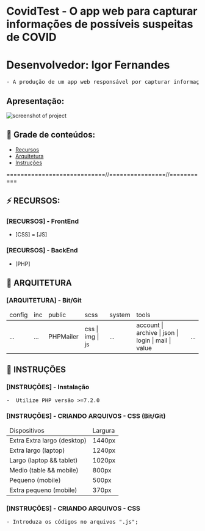 # CovidTest - O app web para capturar informações de possíveis suspeitas de COVID
# Desenvolvedor: Igor Fernandes

<pre>
- A produção de um app web responsável por capturar informações de moradores locais para verificar a contaminação do COVID.
</pre>


## Apresentação:

<img src="./screenshot.png" alt="screenshot of project">


## 🔗 Grade de conteúdos:

- [Recursos](#recursos)
- [Arquitetura](#arquitetura)
- [Instruções](#instruções)


============================//================//===========

## ⚡ RECURSOS:

### [RECURSOS] - FrontEnd
- [CSS]
= [JS]


### [RECURSOS] - BackEnd
- [PHP]



## 📂 ARQUITETURA


###  [ARQUITETURA] - Bit/Git

<table>
    <thead>
        <tr>
            <td>
               config
            </td>
            <td>
                inc
            </td>
            <td>
                public
            </td>
             <td>
                scss
            </td>
             <td>
               system
            </td>
             <td>
                tools
            </td>
        <tr>
    </thead>
    <tbody>
        <tr>
            <td> ... </td>
            <td> ... </td>
            <td> PHPMailer </td>
            <td> css | img | js </td>
            <td> ... </td>
            <td> account | archive | json | login | mail | value </td>
            <td> ... </td>
        </tr>
    </tbody>
</table>


## 📂 INSTRUÇÕES

### [INSTRUÇÕES] - Instalação 
<pre>
-  Utilize PHP versão >=7.2.0
</pre>


### [INSTRUÇÕES] - CRIANDO ARQUIVOS - CSS (Bit/Git)

<table>
    <thead>
        <tr>
            <td>Dispositivos</td>
            <td>Largura</td>
        <tr>
    </thead>
    <tbody>
        <tr>
            <td> Extra Extra largo (desktop) </td>
            <td> 1440px </td>
        </tr>
        <tr>
            <td> Extra largo (laptop) </td>
            <td> 1240px </td>
        </tr>
        <tr>
            <td> Largo (laptop && tablet) </td>
            <td> 1020px </td>
        </tr>
        <tr>
            <td> Medio (table && mobile) </td>
            <td> 800px </td>
        </tr>
        <tr>
            <td> Pequeno (mobile) </td>
            <td> 500px </td>
        </tr>
           <tr>
            <td> Extra pequeno (mobile) </td>
            <td> 370px </td>
        </tr>
    </tbody>
</table>



### [INSTRUÇÕES] - CRIANDO ARQUIVOS - CSS
<pre>
- Introduza os códigos no arquivos ".js";
</pre>

